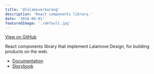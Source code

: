 ```yaml
---
title: '@lalamove/karang'
description: 'React components library.'
date: '2018-09-01'
featuredImage: './default.jpg'
---
```


[View on GitHub](https://github.com/lalamove/karang)

React components library that implement Lalamove Design, for building products on the web.

- [Documentation](https://ui.lalamove.com)
- [Storybook](https://ui.lalamove.com/storybook)
